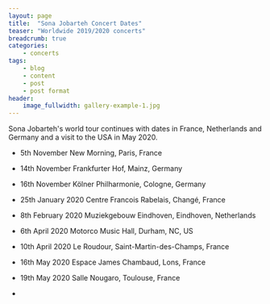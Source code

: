 ```yaml
---
layout: page
title:  "Sona Jobarteh Concert Dates"
teaser: "Worldwide 2019/2020 concerts"
breadcrumb: true
categories:
    - concerts
tags:
    - blog
    - content
    - post
    - post format
header:
    image_fullwidth: gallery-example-1.jpg
---
```

Sona Jobarteh's world tour continues with dates in France, Netherlands and Germany and a visit to the USA in May 2020.
 	 	 	 	 	 
- 5th November New Morning, Paris, France
 	 	 	 	 	 
- 14th November Frankfurter Hof, Mainz, Germany 

- 16th November Kölner Philharmonie, Cologne, Germany

- 25th January 2020 Centre Francois Rabelais, Changé, France

- 8th February 2020 Muziekgebouw Eindhoven, Eindhoven, Netherlands

- 6th April 2020 Motorco Music Hall, Durham, NC, US

- 10th April 2020 Le Roudour, Saint-Martin-des-Champs, France

- 16th May 2020 Espace James Chambaud, Lons, France

- 19th May 2020 Salle Nougaro, Toulouse, France

-
